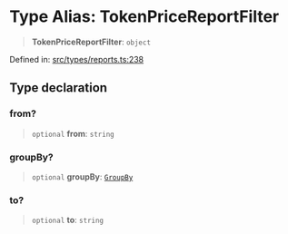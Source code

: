 # Type Alias: TokenPriceReportFilter

> **TokenPriceReportFilter**: `object`

Defined in: [src/types/reports.ts:238](https://github.com/centrifuge/centrifuge-sdk/blob/35076f925246b8dbb28e12a5beeb6327f126023f/src/types/reports.ts#L238)

## Type declaration

### from?

> `optional` **from**: `string`

### groupBy?

> `optional` **groupBy**: [`GroupBy`](GroupBy.md)

### to?

> `optional` **to**: `string`
